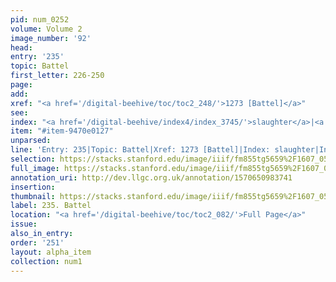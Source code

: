 ```yaml
---
pid: num_0252
volume: Volume 2
image_number: '92'
head: 
entry: '235'
topic: Battel
first_letter: 226-250
page: 
add: 
xref: "<a href='/digital-beehive/toc/toc2_248/'>1273 [Battel]</a>"
see: 
index: "<a href='/digital-beehive/index4/index_3745/'>slaughter</a>|<a href='/digital-beehive/index1/index_0309/'>battel</a>"
item: "#item-9470e0127"
unparsed: 
line: 'Entry: 235|Topic: Battel|Xref: 1273 [Battel]|Index: slaughter|Index: battel|#item-9470e0127'
selection: https://stacks.stanford.edu/image/iiif/fm855tg5659%2F1607_0559/857,2418,2896,648/full/0/default.jpg
full_image: https://stacks.stanford.edu/image/iiif/fm855tg5659%2F1607_0559/full/full/0/default.jpg
annotation_uri: http://dev.llgc.org.uk/annotation/1570650983741
insertion: 
thumbnail: https://stacks.stanford.edu/image/iiif/fm855tg5659%2F1607_0559/857,2418,600,180/250,/0/default.jpg
label: 235. Battel
location: "<a href='/digital-beehive/toc/toc2_082/'>Full Page</a>"
issue: 
also_in_entry: 
order: '251'
layout: alpha_item
collection: num1
---
```

